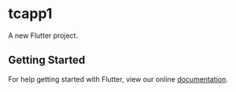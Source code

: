 # tcapp1

A new Flutter project.

## Getting Started

For help getting started with Flutter, view our online
[documentation](https://flutter.io/).
